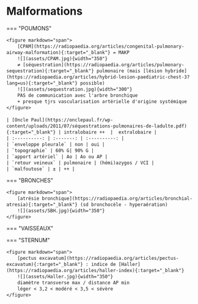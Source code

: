 # Malformations

=== "POUMONS"

    <figure markdown="span">
        [CPAM](https://radiopaedia.org/articles/congenital-pulmonary-airway-malformation){:target="_blank"} = MAKP
        ![](assets/CPAM.jpg){width="350"}
        ≠ [séquestration](https://radiopaedia.org/articles/pulmonary-sequestration){:target="_blank"} pulmonaire (mais [lésion hybride](https://radiopaedia.org/articles/hybrid-lesion-paediatric-chest-3?lang=us){:target="_blank"} possible)  
        ![](assets/sequestration.jpg){width="300"}
        PAS de communication avec l'arbre bronchique  
        + presque tjrs vascularisation artérielle d'origine systémique
    </figure>

    | [Oncle Paul](https://onclepaul.fr/wp-content/uploads/2011/07/séquestrations-pulmonaires-de-ladulte.pdf){:target="_blank"} | intralobaire ++  |  extralobaire | 
    | :----------: | :-------: | :----------: | 
    | `enveloppe pleurale` | non | oui |
    | `topographie` | 60% G| 90% G |
    | `apport artériel` | Ao | Ao ou AP |
    | `retour veineux` | pulmonaire | (hémi)azygos / VCI |
    | `malfoutose` | ± | ++ |


=== "BRONCHES"

    <figure markdown="span">
        [atrésie bronchique](https://radiopaedia.org/articles/bronchial-atresia){:target="_blank"} (sd bronchocèle - hyperaération)
        ![](assets/SBH.jpg){width="350"}  
    </figure>


=== "VAISSEAUX"


=== "STERNUM"

    <figure markdown="span">
        [pectus excavatum](https://radiopaedia.org/articles/pectus-excavatum){:target="_blank"} : indice de [Haller](https://radiopaedia.org/articles/haller-index){:target="_blank"}
        ![](assets/Haller.jpg){width="350"}
        diamètre transverse max / distance AP min  
        léger < 3,2 < modéré < 3,5 < sévère
    </figure>